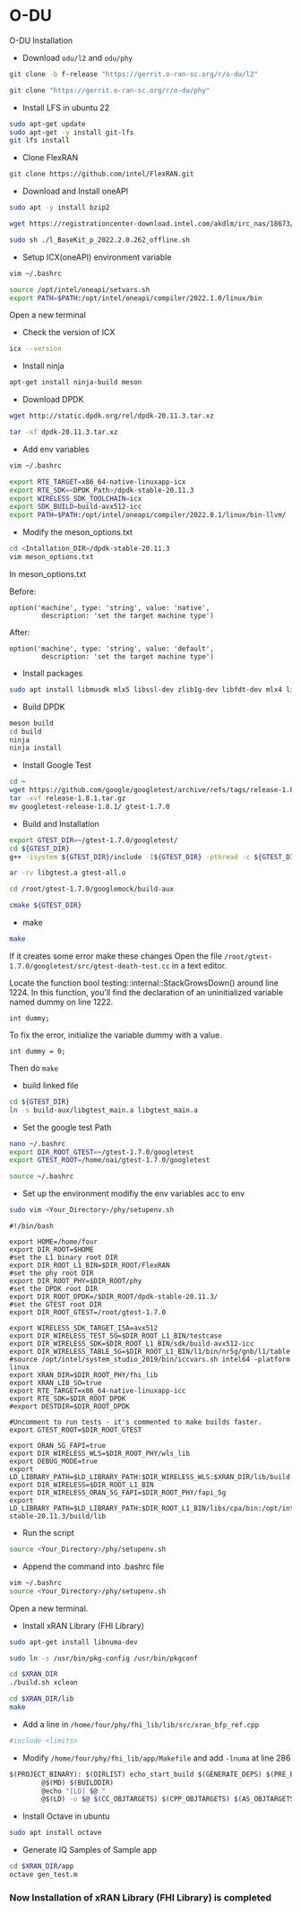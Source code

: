# O-DU
O-DU Installation

* Download `odu/l2` and `odu/phy`
```bash
git clone -b f-release "https://gerrit.o-ran-sc.org/r/o-du/l2"
```
```bash
git clone "https://gerrit.o-ran-sc.org/r/o-du/phy"
```

* Install LFS in ubuntu 22
```bash
sudo apt-get update
sudo apt-get -y install git-lfs
git lfs install
```

* Clone FlexRAN
```bash
git clone https://github.com/intel/FlexRAN.git
```

* Download and Install oneAPI
```bash
sudo apt -y install bzip2
```
```bash
wget https://registrationcenter-download.intel.com/akdlm/irc_nas/18673/l_BaseKit_p_2022.2.0.262_offline.sh
```
```bash
sudo sh ./l_BaseKit_p_2022.2.0.262_offline.sh
```

* Setup ICX(oneAPI) environment variable
```bash
vim ~/.bashrc

source /opt/intel/oneapi/setvars.sh
export PATH=$PATH:/opt/intel/oneapi/compiler/2022.1.0/linux/bin
```
Open a new terminal

* Check the version of ICX
```bash
icx --version
```
*  Install ninja
```bash
apt-get install ninja-build meson
```
* Download DPDK
```bash
wget http://static.dpdk.org/rel/dpdk-20.11.3.tar.xz
```
```bash
tar -xf dpdk-20.11.3.tar.xz
```
* Add env variables
```bash
vim ~/.bashrc
```
```bash
export RTE_TARGET=x86_64-native-linuxapp-icx
export RTE_SDK=<DPDK_Path>/dpdk-stable-20.11.3
export WIRELESS_SDK_TOOLCHAIN=icx
export SDK_BUILD=build-avx512-icc
export PATH=$PATH:/opt/intel/oneapi/compiler/2022.0.1/linux/bin-llvm/
```

* Modify the meson_options.txt
```bash
cd <Intallation_DIR>/dpdk-stable-20.11.3
vim meson_options.txt
```
In meson_options.txt

Before:
```
option('machine', type: 'string', value: 'native',
        description: 'set the target machine type')
```
After:
```
option('machine', type: 'string', value: 'default',
        description: 'set the target machine type')
```

* Install packages
```bash
sudo apt install libmusdk mlx5 libssl-dev zlib1g-dev libfdt-dev mlx4 libnfb-dev libpcap-dev libsze2-dev libaio-dev libisal-dev
```

*  Build DPDK
```bash
meson build
cd build
ninja
ninja install
```
* Install Google Test
```bash
cd ~
wget https://github.com/google/googletest/archive/refs/tags/release-1.8.1.tar.gz
tar -xvf release-1.8.1.tar.gz
mv googletest-release-1.8.1/ gtest-1.7.0
```
* Build and Installation
```bash
export GTEST_DIR=~/gtest-1.7.0/googletest/
cd ${GTEST_DIR}
g++ -isystem ${GTEST_DIR}/include -I${GTEST_DIR} -pthread -c ${GTEST_DIR}/src/gtest-all.cc
```

```bash
ar -rv libgtest.a gtest-all.o
```

```bash
cd /root/gtest-1.7.0/googlemock/build-aux
```

```bash
cmake ${GTEST_DIR}
```
* make
```bash
make
```
If it creates some error make these changes
Open the file `/root/gtest-1.7.0/googletest/src/gtest-death-test.cc` in a text editor.

Locate the function bool testing::internal::StackGrowsDown() around line 1224.
In this function, you'll find the declaration of an uninitialized variable named dummy on line 1222.
```
int dummy;
```
To fix the error, initialize the variable dummy with a value.
```
int dummy = 0;
```
Then do `make`

* build linked file
```bash
cd ${GTEST_DIR}
ln -s build-aux/libgtest_main.a libgtest_main.a
```
* Set the google test Path
```bash
nano ~/.bashrc
export DIR_ROOT_GTEST=~/gtest-1.7.0/googletest
export GTEST_ROOT=/home/oai/gtest-1.7.0/googletest

source ~/.bashrc
```
* Set up the environment
modifiy the env variables acc to env
```bash
sudo vim <Your_Directory>/phy/setupenv.sh
```
```
#!/bin/bash

export HOME=/home/four
export DIR_ROOT=$HOME
#set the L1 binary root DIR
export DIR_ROOT_L1_BIN=$DIR_ROOT/FlexRAN
#set the phy root DIR
export DIR_ROOT_PHY=$DIR_ROOT/phy
#set the DPDK root DIR
export DIR_ROOT_DPDK=/$DIR_ROOT/dpdk-stable-20.11.3/
#set the GTEST root DIR
export DIR_ROOT_GTEST=/root/gtest-1.7.0

export WIRELESS_SDK_TARGET_ISA=avx512
export DIR_WIRELESS_TEST_5G=$DIR_ROOT_L1_BIN/testcase
export DIR_WIRELESS_SDK=$DIR_ROOT_L1_BIN/sdk/build-avx512-icc
export DIR_WIRELESS_TABLE_5G=$DIR_ROOT_L1_BIN/l1/bin/nr5g/gnb/l1/table
#source /opt/intel/system_studio_2019/bin/iccvars.sh intel64 -platform linux
export XRAN_DIR=$DIR_ROOT_PHY/fhi_lib
export XRAN_LIB_SO=true
export RTE_TARGET=x86_64-native-linuxapp-icc
export RTE_SDK=$DIR_ROOT_DPDK
#export DESTDIR=$DIR_ROOT_DPDK

#Uncomment to run tests - it's commented to make builds faster.
export GTEST_ROOT=$DIR_ROOT_GTEST

export ORAN_5G_FAPI=true
export DIR_WIRELESS_WLS=$DIR_ROOT_PHY/wls_lib
export DEBUG_MODE=true
export LD_LIBRARY_PATH=$LD_LIBRARY_PATH:$DIR_WIRELESS_WLS:$XRAN_DIR/lib/build
export DIR_WIRELESS=$DIR_ROOT_L1_BIN
export DIR_WIRELESS_ORAN_5G_FAPI=$DIR_ROOT_PHY/fapi_5g
export LD_LIBRARY_PATH=$LD_LIBRARY_PATH:$DIR_ROOT_L1_BIN/libs/cpa/bin:/opt/intel/oneapi/mkl/2022.1.0/lib/intel64:/home/four/dpdk-stable-20.11.3/build/lib
```
* Run the script
```bash
source <Your_Directory>/phy/setupenv.sh
```

* Append the command into .bashrc file
```bash
vim ~/.bashrc
source <Your_Directory>/phy/setupenv.sh
```
Open a new terminal.
*  Install xRAN Library (FHI Library)
```bash
sudo apt-get install libnuma-dev
```
```bash
sudo ln -s /usr/bin/pkg-config /usr/bin/pkgconf
```
```bash
cd $XRAN_DIR
./build.sh xclean
```
```bash
cd $XRAN_DIR/lib
make
```
* Add a line in `/home/four/phy/fhi_lib/lib/src/xran_bfp_ref.cpp`
```bash
#include <limits>
```

* Modify `/home/four/phy/fhi_lib/app/Makefile`
and add `-lnuma` at line 286
```bash
$(PROJECT_BINARY): $(DIRLIST) echo_start_build $(GENERATE_DEPS) $(PRE_BUILD) $(CC_OBJTARGETS) $(CPP_OBJTARGETS) $(AS_OBJTARGETS)
        @$(MD) $(BUILDDIR)
        @echo "[LD] $@ "
        @$(LD) -o $@ $(CC_OBJTARGETS) $(CPP_OBJTARGETS) $(AS_OBJTARGETS) $(LD_FLAGS) -lnuma -Wl,-L $(BUILDDIR) -lrt -lpthread
```
* Install Octave in ubuntu
```bash
sudo apt install octave
```
* Generate IQ Samples of Sample app
```bash
cd $XRAN_DIR/app
octave gen_test.m
```
### Now Installation of xRAN Library (FHI Library) is completed 
